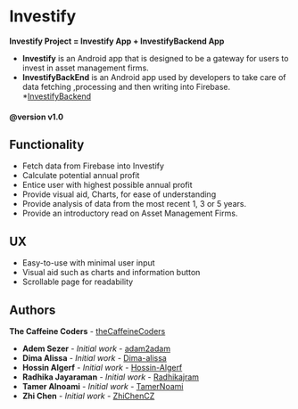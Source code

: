 #  Investify

**Investify Project = Investify App + InvestifyBackend App**

* **Investify** is an Android app that is designed to be a gateway for users to invest in asset management firms.
* **InvestifyBackEnd** is an Android app used by developers to take care of data fetching ,processing and then writing into Firebase.  
*[InvestifyBackend](https://github.com/thecaffeinecoders/InvestifyBackEnd)

#### @version v1.0

## Functionality

-   Fetch data from Firebase into Investify
-   Calculate potential annual profit
-   Entice user with highest possible annual profit
-   Provide visual aid, Charts, for ease of understanding
-   Provide analysis of data from the most recent 1, 3 or 5 years.
-   Provide an introductory read on Asset Management Firms.

## UX

-   Easy-to-use with minimal user input
-   Visual aid such as charts and information button
-   Scrollable page for readability

## Authors

**The Caffeine Coders** - [theCaffeineCoders](https://github.com/thecaffeinecoders)

* **Adem Sezer** - *Initial work* - [adam2adam](https://github.com/adam2adam)
* **Dima Alissa** - *Initial work* - [Dima-alissa](https://github.com/Dima-alissa)
* **Hossin Algerf** - *Initial work* - [Hossin-Algerf](https://github.com/Hossin-Algerf)
* **Radhika Jayaraman** - *Initial work* - [Radhikajram](https://github.com/Radhikajram)
* **Tamer Alnoami** - *Initial work* - [TamerNoami](https://github.com/TamerNoami)
* **Zhi Chen** - *Initial work* - [ZhiChenCZ](https://github.com/ZhiChenCZ)
